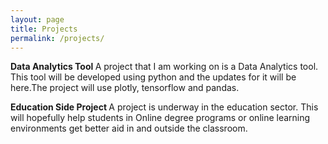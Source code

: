 ```yaml
---
layout: page
title: Projects
permalink: /projects/
---
```


<b> Data Analytics Tool </b>
A project that I am working on is a Data Analytics tool. This tool will be developed using python and the updates for it will be here.The project will use plotly, tensorflow and pandas.

<b> Education Side Project </b> 
A project is underway in the education sector. This will hopefully help students in Online degree programs or online learning environments get better aid in and outside the classroom.
